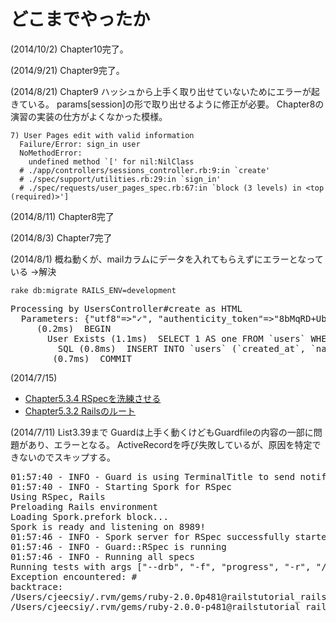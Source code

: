 # どこまでやったか
(2014/10/2)
Chapter10完了。

(2014/9/21)
Chapter9完了。

(2014/8/21)
Chapter9
ハッシュから上手く取り出せていないためにエラーが起きている。
params[session]の形で取り出せるように修正が必要。
Chapter8の演習の実装の仕方がよくなかった模様。

    7) User Pages edit with valid information 
      Failure/Error: sign_in user
      NoMethodError:
        undefined method `[' for nil:NilClass
      # ./app/controllers/sessions_controller.rb:9:in `create'
      # ./spec/support/utilities.rb:29:in `sign_in'
      # ./spec/requests/user_pages_spec.rb:67:in `block (3 levels) in <top (required)>']

(2014/8/11)
Chapter8完了

(2014/8/3)
Chapter7完了

(2014/8/1)
概ね動くが、mailカラムにデータを入れてもらえずにエラーとなっている
->解決

    rake db:migrate RAILS_ENV=development


<pre>
Processing by UsersController#create as HTML
  Parameters: {"utf8"=>"✓", "authenticity_token"=>"8bMqRD+Ubb/rBeGocP7WmD5pZjtaSPvk+xKZRg5+B20=", "user"=>{"name"=>"koni", "email"=>"hoge@hoge.com", "password"=>"[FILTERED]", "password_confirmation"=>"[FILTERED]"}, "commit"=>"Create my account"}
     (0.2ms)  BEGIN
       User Exists (1.1ms)  SELECT 1 AS one FROM `users` WHERE `users`.`email` = 'hoge@hoge.com' LIMIT 1
         SQL (0.8ms)  INSERT INTO `users` (`created_at`, `name`, `password_digest`, `updated_at`) VALUES ('2014-07-31 17:14:03', 'koni', '$2a$10$AyeNd3krSF5ROdbjtQOYUu2G6g8U64N7eKjJmKbT0LjYgtuyUOHSe', '2014-07-31 17:14:03')
	    (0.7ms)  COMMIT
</pre>

(2014/7/15)
- [Chapter5.3.4 RSpecを洗練させる](http://railstutorial.jp/chapters/filling-in-the-layout?version=4.0#sec-pretty_rspec)
- [Chapter5.3.2 Railsのルート](http://railstutorial.jp/chapters/filling-in-the-layout?version=4.0#sec-rails_routes)

(2014/7/11)
List3.39まで
Guardは上手く動くけどもGuardfileの内容の一部に問題があり、エラーとなる。
ActiveRecordを呼び失敗しているが、原因を特定できないのでスキップする。

<pre>
01:57:40 - INFO - Guard is using TerminalTitle to send notifications.
01:57:40 - INFO - Starting Spork for RSpec
Using RSpec, Rails
Preloading Rails environment
Loading Spork.prefork block...
Spork is ready and listening on 8989!
01:57:46 - INFO - Spork server for RSpec successfully started
01:57:46 - INFO - Guard::RSpec is running
01:57:46 - INFO - Running all specs
Running tests with args ["--drb", "-f", "progress", "-r", "/Users/cjeecsiy/.rvm/gems/ruby-2.0.0-p481@railstutorial_rails_4_0/gems/guard-rspec-2.5.0/lib/guard/rspec/formatter.rb", "-f", "Guard::RSpec::Formatter", "--failure-exit-code", "2", "spec"]...
Exception encountered: #<ActiveRecord::ConnectionNotEstablished: ActiveRecord::ConnectionNotEstablished>
backtrace:
/Users/cjeecsiy/.rvm/gems/ruby-2.0.0p481@railstutorial_rails_4_0/gems/activerecord-4.0.4/lib/active_record/connection_adapters/abstract/connection_pool.rb:546:in `retrieve_connection'
/Users/cjeecsiy/.rvm/gems/ruby-2.0.0-p481@railstutorial_rails_4_0/gems/activerecord-4.0.4/lib/active_record/connection_handling.rb:79:in `retrieve_connection'
</pre>
